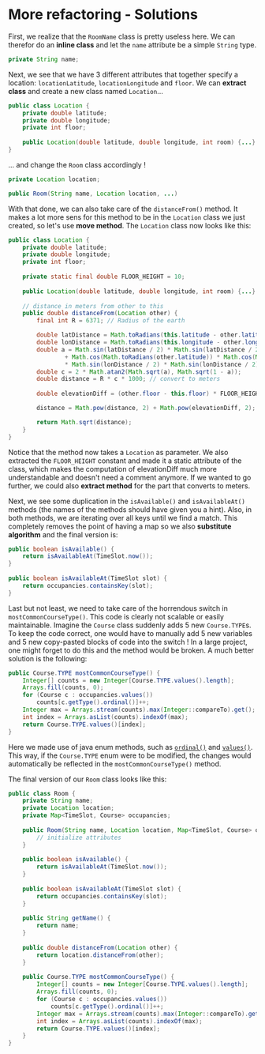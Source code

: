 # More refactoring - Solutions

First, we realize that the `RoomName` class is pretty useless here. We can therefor do an **inline class** and let the `name` attribute be a simple `String` type.

```java
private String name;
```

Next, we see that we have 3 different attributes that together specify a location: `locationLatitude`, `locationLongitude` and `floor`. We can **extract class** and create a new class named `Location`...

```java
public class Location {
    private double latitude;
    private double longitude;
    private int floor;
    
    public Location(double latitude, double longitude, int room) {...}
}
```
... and change the `Room` class accordingly !

```java
private Location location;

public Room(String name, Location location, ...)
```

With that done, we can also take care of the `distanceFrom()` method. It makes a lot more sens for this method to be in the `Location` class we just created, so let's use **move method**. The `Location` class now looks like this:

```java
public class Location {
    private double latitude;
    private double longitude;
    private int floor;
    
    private static final double FLOOR_HEIGHT = 10;
    
    public Location(double latitude, double longitude, int room) {...}
    
    // distance in meters from other to this
    public double distanceFrom(Location other) {
        final int R = 6371; // Radius of the earth

        double latDistance = Math.toRadians(this.latitude - other.latitude);
        double lonDistance = Math.toRadians(this.longitude - other.longitude);
        double a = Math.sin(latDistance / 2) * Math.sin(latDistance / 2)
                + Math.cos(Math.toRadians(other.latitude)) * Math.cos(Math.toRadians(this.latitude))
                * Math.sin(lonDistance / 2) * Math.sin(lonDistance / 2);
        double c = 2 * Math.atan2(Math.sqrt(a), Math.sqrt(1 - a));
        double distance = R * c * 1000; // convert to meters
        
        double elevationDiff = (other.floor - this.floor) * FLOOR_HEIGHT;

        distance = Math.pow(distance, 2) + Math.pow(elevationDiff, 2);

        return Math.sqrt(distance);
    }
}
```

Notice that the method now takes a `Location` as parameter. We also extracted the `FLOOR_HEIGHT` constant and made it a static attribute of the class, which makes the computation of elevationDiff much more understandable and doesn't need a comment anymore. If we wanted to go further, we could also **extract method** for the part that converts to meters.

Next, we see some duplication in the `isAvailable()` and `isAvailableAt()` methods (the names of the methods should have given you a hint). Also, in both methods, we are iterating over all keys until we find a match. This completely removes the point of having a map so we also **substitute algorithm** and the final version is:

```java
public boolean isAvailable() {
    return isAvailableAt(TimeSlot.now());
}
    
public boolean isAvailableAt(TimeSlot slot) {
    return occupancies.containsKey(slot);
}
```

Last but not least, we need to take care of the horrendous switch in `mostCommonCourseType()`. This code is clearly not scalable or easily maintainable. Imagine the `Course` class suddenly adds 5 new `Course.TYPE`s. To keep the code correct, one would have to manually add 5 new variables and 5 new copy-pasted blocks of code into the switch ! In a large project, one might forget to do this and the method would be broken. A much better solution is the following:

```java
public Course.TYPE mostCommonCourseType() {
    Integer[] counts = new Integer[Course.TYPE.values().length];
    Arrays.fill(counts, 0);
    for (Course c : occupancies.values())
        counts[c.getType().ordinal()]++;
    Integer max = Arrays.stream(counts).max(Integer::compareTo).get();
    int index = Arrays.asList(counts).indexOf(max);
    return Course.TYPE.values()[index];
}
```

Here we made use of java enum methods, such as [`ordinal()`](https://docs.oracle.com/javase/8/docs/api/java/lang/Enum.html#ordinal--) and [`values()`](https://docs.oracle.com/javase/specs/jls/se7/html/jls-8.html#jls-8.9.2). This way, if the `Course.TYPE` enum were to be modified, the changes would automatically be reflected in the `mostCommonCourseType()` method.

The final version of our `Room` class looks like this:

```java
public class Room {
    private String name;
    private Location location;
    private Map<TimeSlot, Course> occupancies;
    
    public Room(String name, Location location, Map<TimeSlot, Course> occupancies) {
        // initialize attributes
    }
    
    public boolean isAvailable() {
        return isAvailableAt(TimeSlot.now());
    }
    
    public boolean isAvailableAt(TimeSlot slot) {
        return occupancies.containsKey(slot);
    }
    
    public String getName() {
        return name;
    }
    
    public double distanceFrom(Location other) {
        return location.distanceFrom(other);
    }
    
    public Course.TYPE mostCommonCourseType() {
        Integer[] counts = new Integer[Course.TYPE.values().length];
        Arrays.fill(counts, 0);
        for (Course c : occupancies.values())
            counts[c.getType().ordinal()]++;
        Integer max = Arrays.stream(counts).max(Integer::compareTo).get();
        int index = Arrays.asList(counts).indexOf(max);
        return Course.TYPE.values()[index];
    }
}
```
